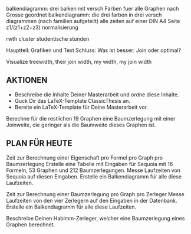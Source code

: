 
balkendiagramm: drei balken mit versch Farben fuer alle Graphen nach Grosse geordnet
balkendiagramm: die drei farben in drei versch diagrammen
(nach familien aufgeteilt)
alle zeiten auf einer DIN A4 Seite
z1/(z1+z2+z3) normalisierung

rwth cluster studentische stunden


Hauptteil: Grafiken und Text
Schluss: Was ist besser: Join oder optimal?

Visualize treewidth, their join width, my width, my join width







AKTIONEN
----------------------------------------
* Beschreibe die Inhalte Deiner Masterarbeit und ordne diese Inhalte.
* Guck Dir das LaTeX-Template ClassicThesis an.
* Bereite ein LaTeX-Template für Deine Masterarbeit vor.

Berechne für die restlichen 19 Graphen eine Baumzerlegung mit einer Joinweite, die geringer als die Baumweite dieses Graphen ist.

PLAN FÜR HEUTE
----------------------------------------
Zeit zur Berechnung einer Eigenschaft pro Formel pro Graph pro Baumzerlegung
    Erstelle eine Tabelle mit Eingaben für Sequoia mit 16 Formeln, 53 Graphen und 212 Baumzerlegungen.
    Messe Laufzeiten von Sequoia auf diesen Eingaben.
    Erstelle ein Balkendiagramm für alle diese Laufzeiten.

Zeit zur Berechnung einer Baumzerlegung pro Graph pro Zerleger
    Messe Laufzeiten von den vier Zerlegern auf den Eingaben in der Datenbank.
    Erstelle ein Balkendiagramm für alle diese Laufzeiten.

Beschreibe Deinen Habimm-Zerleger, welcher eine Baumzerlegung eines Graphen berechnet.
